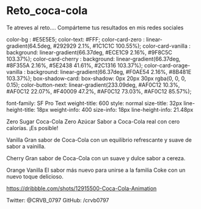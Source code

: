 # Reto_coca-cola
Te atreves al reto.... Compárteme tus resultados en mis redes sociales 

<!-- RETO -->
<!-- Replicar el siguiente diseño para un nuevo anunció de Coca - cola -->

<!-- COLORES -->

color-bg : #E5E5E5;
color-text: #FFF;
color-card-zero : linear-gradient(64.5deg, #292929 2.1%, #1C1C1C 100.55%);
color-card-vanilla : background: linear-gradient(66.37deg, #ECE1C9 2.16%, #9F8C5C 103.37%);
color-card-cherry : background: linear-gradient(66.37deg, #8F355A 2.16%, #5E2438 41.61%, #2C1316 103.37%);
color-card-orage-vanilla : background: linear-gradient(66.37deg, #F0AE54 2.16%, #8B481E 103.37%);
box-shadow-card: box-shadow: 0px 20px 30px rgba(0, 0, 0, 0.15);
color-button-next: linear-gradient(233.09deg, #AF0C12 10.3%, #AF0C12 22.07%, #F40009 47.2%, #AF0C12 73.03%, #AF0C12 85.57%);

<!-- ESTILOS DEL TEXTO -->

font-family: SF Pro Text
weight-title: 600
style: normal
size-title: 32px
line-height-title: 18px
weight-info: 400
size-info: 18px
line-height-info: 21.48px

<!-- TEXTOS -->

Zero Sugar
Coca-Cola Zero Azúcar
Sabor a Coca-Cola real con cero calorías. ¡Es posible!

Vanilla
Gran sabor de Coca-Cola con un equilibrio refrescante y suave de sabor a vainilla.

Cherry
Gran sabor de Coca-Cola con un suave y dulce sabor a cereza.

Orange Vanilla
El sabor más nuevo para unirse a la familia Coke con un nuevo toque delicioso.

<!-- Si deseas ver el reto original puede ingresar al siguiente link de descarga -->

https://dribbble.com/shots/12915500-Coca-Cola-Animation

<!-- Sigueme en mis redes sociales:  -->

Twitter: @CRVB_0797
GitHub: /crvb0797
